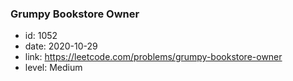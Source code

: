 ### Grumpy Bookstore Owner

* id: 1052
* date: 2020-10-29
* link: https://leetcode.com/problems/grumpy-bookstore-owner
* level: Medium
